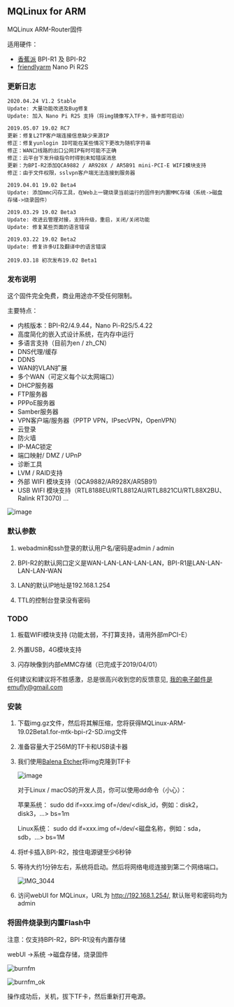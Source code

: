 ## MQLinux for ARM

MQLinux ARM-Router固件

适用硬件：

* [香蕉派](http://www.banana-pi.org) BPI-R1 及 BPI-R2
* [friendlyarm](https://www.friendlyarm.com/) Nano Pi R2S

### 更新日志

```
2020.04.24 V1.2 Stable
Update: 大量功能改进及Bug修复
Update: 加入 Nano Pi R2S 支持（将img镜像写入TF卡，插卡即可启动）

2019.05.07 19.02 RC7
更新：修复L2TP客户端连接信息缺少来源IP
修正：修复yunlogin ID可能在某些情况下更改为随机字符串
修正：WAN口线路的出口公网IP有时可能不正确
修正：云平台下发升级指令时得到未知错误消息
更新：为BPI-R2添加QCA9882 / AR928X / AR5B91 mini-PCI-E WIFI模块支持
修正：由于文件权限，sslvpn客户端无法连接到服务器

2019.04.01 19.02 Beta4
Update: 添加mmc闪存工具，在Web上一键烧录当前运行的固件到内置MMC存储（系统->磁盘存储->烧录固件）

2019.03.29 19.02 Beta3
Update: 改进云管理对接，支持升级，重启，关闭/关闭功能
Update: 修复某些页面的语言错误

2019.03.22 19.02 Beta2
Update: 修复许多UI及翻译中的语言错误

2019.03.18 初次发布19.02 Beta1
```

### 发布说明

这个固件完全免费，商业用途亦不受任何限制。

主要特点：

* 内核版本：BPI-R2/4.9.44，Nano Pi-R2S/5.4.22
* 高度简化的嵌入式设计系统，在内存中运行
* 多语言支持（目前为en / zh_CN）
* DNS代理/缓存
* DDNS
* WAN的VLAN扩展
* 多个WAN（可定义每个以太网端口）
* DHCP服务器
* FTP服务器
* PPPoE服务器
* Samber服务器
* VPN客户端/服务器（PPTP VPN，IPsecVPN，OpenVPN）
* 云登录
* 防火墙
* IP-MAC锁定
* 端口映射/ DMZ / UPnP
* 诊断工具
* LVM / RAID支持
* 外部 WIFI 模块支持（QCA9882/AR928X/AR5B91)
* USB WIFI 模块支持（RTL8188EU/RTL8812AU/RTL8821CU/RTL88X2BU、Ralink RT3070)
...

![image](https://user-images.githubusercontent.com/16576843/54505845-b6000780-4974-11e9-80e4-dce4a262c815.png)

### 默认参数

1. webadmin和ssh登录的默认用户名/密码是admin / admin

2. BPI-R2的默认网口定义是WAN-LAN-LAN-LAN-LAN，BPI-R1是LAN-LAN-LAN-LAN-WAN

3. LAN的默认IP地址是192.168.1.254

4. TTL的控制台登录没有密码


### TODO

1. 板载WIFI模块支持 (功能太弱，不打算支持，请用外部mPCI-E）
   
2. 外置USB，4G模块支持
   
3. 闪存映像到内部eMMC存储（已完成于2019/04/01）

任何建议和建议将不胜感激，总是很高兴收到您的反馈意见, 我的电子邮件是emufly@gmail.com

### 安装

1. 下载img.gz文件，然后将其解压缩，您将获得MQLinux-ARM-19.02Beta1.for-mtk-bpi-r2-SD.img文件

2. 准备容量大于256M的TF卡和USB读卡器

3. 我们使用[Balena Etcher](https://www.balena.io/etcher/)将img克隆到TF卡

   ![image](https://user-images.githubusercontent.com/16576843/54505758-3bcf8300-4974-11e9-9733-b07523993d88.png)
   
   对于Linux / macOS的开发人员，你可以使用dd命令（小心）：

   苹果系统：
      sudo dd if=xxx.img of=/dev/<disk_id，例如：disk2，disk3，...> bs=1m

   Linux系统：
      sudo dd if=xxx.img of=/dev/<磁盘名称，例如：sda，sdb，...> bs=1M


4. 将tf卡插入BPI-R2，按住电源键至少6秒钟

5. 等待大约1分钟左右，系统将启动。然后将网络电缆连接到第二个网络端口。

   ![IMG_3044](https://user-images.githubusercontent.com/16576843/54506419-50614a80-4977-11e9-9de0-3322c382bbfd.JPG)

6. 访问webUI for MQLinux，URL为 http://192.168.1.254/, 默认账号和密码均为 admin

### 将固件烧录到内置Flash中

   注意：仅支持BPI-R2，BPI-R1没有内置存储

   webUI  ->系统 ->磁盘存储，烧录固件
   
   ![burnfm](https://user-images.githubusercontent.com/16576843/55299540-00e64880-5466-11e9-980f-ba7ea5376c65.png)
   
   ![burnfm_ok](https://user-images.githubusercontent.com/16576843/55299585-2bd09c80-5466-11e9-836b-fd818e181957.png)

操作成功后，关机，拔下TF卡，然后重新打开电源。
